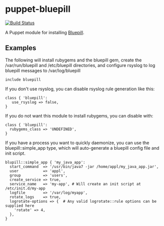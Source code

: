 puppet-bluepill
===============

[![Build Status](https://travis-ci.org/kayakco/puppet-bluepill.png)](https://travis-ci.org/kayakco/puppet-bluepill)

A Puppet module for installing [Bluepill](https://github.com/arya/bluepill).

Examples
--------

The following will install rubygems and the bluepill gem, create the /var/run/bluepill and /etc/bluepill directories, and configure rsyslog to log bluepill messages to /var/log/bluepill

    include bluepill

If you don't use rsyslog, you can disable rsyslog rule generation like this:

    class { 'bluepill':
       use_rsyslog => false,
    }

If you do not want this module to install rubygems, you can disable with:

    class { 'bluepill':
      rubygems_class => 'UNDEFINED',
    }

If you have a process you want to quickly daemonize, you can use the bluepill::simple_app type, which will auto-generate a bluepill config file and init script.

    blupill::simple_app { 'my_java_app':
      start_command  => '/usr/bin/java7 -jar /home/appl/my_java_app.jar',
      user           => 'appl',
      group          => 'users',
      create_service => true,
      service_name   => 'my-app', # Will create an init script at /etc/init.d/my-app
      logfile        => '/var/log/myapp',
      rotate_logs    => true,
      logrotate-options => {  # Any valid logrotate::rule options can be supplied here
        'rotate' => 4,
      },
    }


